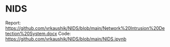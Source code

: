 # NIDS

Report: https://github.com/vrkaushik/NIDS/blob/main/Network%20Intrusion%20Detection%20System.docx
Code: https://github.com/vrkaushik/NIDS/blob/main/NIDS.ipynb
